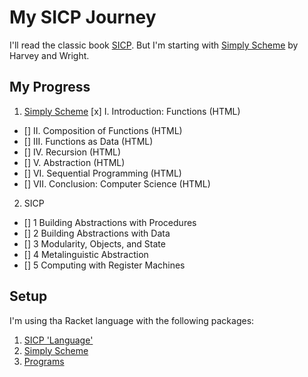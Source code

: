 # My SICP Journey

I'll read the classic book [SICP](https://mitpress.mit.edu/sites/default/files/sicp/full-text/book/book.html). But I'm starting with [Simply Scheme](http://people.eecs.berkeley.edu/~bh/ss-toc2.html) by Harvey and Wright.

## My Progress

1. [Simply Scheme](http://people.eecs.berkeley.edu/~bh/ss-toc2.html)
[x] I. Introduction: Functions (HTML)
- [] II. Composition of Functions (HTML)
- [] III. Functions as Data (HTML)
- [] IV. Recursion (HTML)
- [] V. Abstraction (HTML)
- [] VI. Sequential Programming (HTML)
- [] VII. Conclusion: Computer Science (HTML)

2. SICP
- [] 1  Building Abstractions with Procedures
- [] 2  Building Abstractions with Data
- [] 3  Modularity, Objects, and State
- [] 4  Metalinguistic Abstraction
- [] 5  Computing with Register Machines

## Setup

I'm using tha Racket language with the following packages:

1. [SICP 'Language'](https://docs.racket-lang.org/sicp-manual/Contributors.html)
2. [Simply Scheme](https://docs.racket-lang.org/manual@simply-scheme/index.html)
3. [Programs](ftp://ftp.cs.berkeley.edu/pub/scheme)




